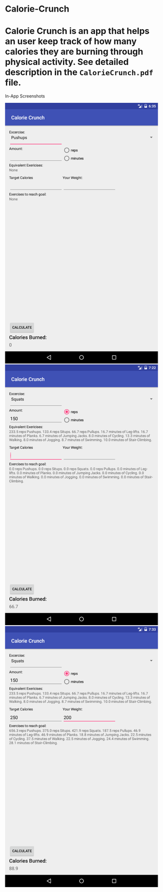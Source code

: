 # Calorie-Crunch
Calorie Crunch is an app that helps an user keep track of how many calories they are burning through physical activity. See detailed description in the `CalorieCrunch.pdf` file.
<br>
========================
In-App Screenshots

![Alt text](Start1.png)<br>
![Alt text](calculate1.png)<br>
![Alt text](calculate2.png)
